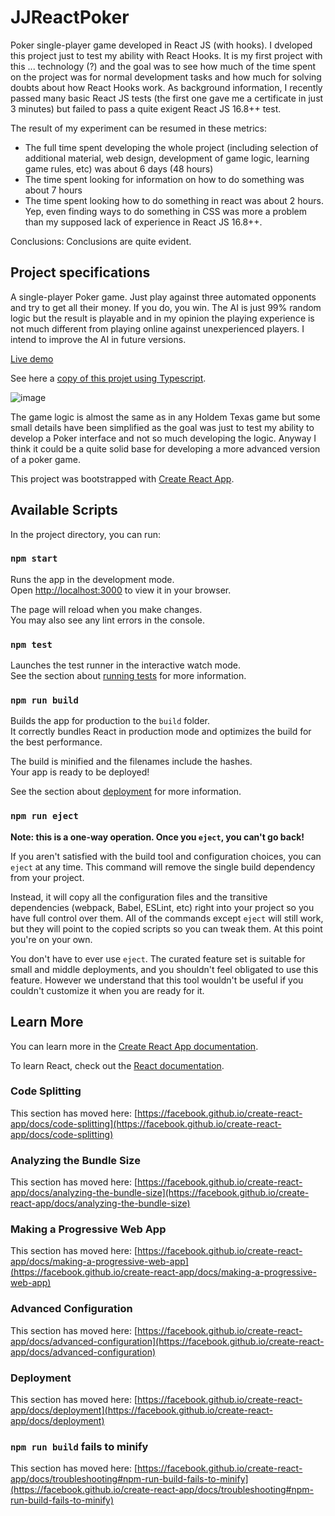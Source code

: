 # JJReactPoker

Poker single-player game developed in React JS (with hooks). I dveloped this project just to test my ability with React Hooks. It is my first project with this ... technology (?) and the goal was to see how much of the time spent on the project was for normal development tasks and how much for solving doubts about how React Hooks work.
As background information, I recently passed many basic React JS tests (the first one gave me a certificate in just 3 minutes) but failed to pass a quite exigent React JS 16.8++ test. 

The result of my experiment can be resumed in these metrics:

- The full time spent developing the whole project (including selection of additional material, web design, development of game logic, learning game rules, etc) was about 6 days (48 hours)
- The time spent looking for information on how to do something was about 7 hours
- The time spent looking how to do something in react was about 2 hours. Yep, even finding ways to do something in CSS was more a problem than my supposed lack of experience in React JS 16.8++.

Conclusions: Conclusions are quite evident.

## Project specifications

A single-player Poker game. Just play against three automated opponents and try to get all their money. If you do, you win.
The AI is just 99% random logic but the result is playable and in my opinion the playing experience is not much different from playing online against unexperienced players. I intend to improve the AI in future versions.

[Live demo](http://tests.oficloud.com/jjpoker/index.html)

See here a [copy of this projet using Typescript](https://github.com/juanjo75es/JJTSReactPoker).

![image](https://user-images.githubusercontent.com/6480846/187090622-62d9f4cc-29a0-4b2a-b9e0-c439bb5cb272.png)


The game logic is almost the same as in any Holdem Texas game but some small details have been simplified as the goal was just to test my ability to develop a Poker interface and not so much developing the logic. Anyway I think it could be a quite solid base for developing a more advanced version of a poker game.

This project was bootstrapped with [Create React App](https://github.com/facebook/create-react-app).

## Available Scripts

In the project directory, you can run:

### `npm start`

Runs the app in the development mode.\
Open [http://localhost:3000](http://localhost:3000) to view it in your browser.

The page will reload when you make changes.\
You may also see any lint errors in the console.

### `npm test`

Launches the test runner in the interactive watch mode.\
See the section about [running tests](https://facebook.github.io/create-react-app/docs/running-tests) for more information.

### `npm run build`

Builds the app for production to the `build` folder.\
It correctly bundles React in production mode and optimizes the build for the best performance.

The build is minified and the filenames include the hashes.\
Your app is ready to be deployed!

See the section about [deployment](https://facebook.github.io/create-react-app/docs/deployment) for more information.

### `npm run eject`

**Note: this is a one-way operation. Once you `eject`, you can't go back!**

If you aren't satisfied with the build tool and configuration choices, you can `eject` at any time. This command will remove the single build dependency from your project.

Instead, it will copy all the configuration files and the transitive dependencies (webpack, Babel, ESLint, etc) right into your project so you have full control over them. All of the commands except `eject` will still work, but they will point to the copied scripts so you can tweak them. At this point you're on your own.

You don't have to ever use `eject`. The curated feature set is suitable for small and middle deployments, and you shouldn't feel obligated to use this feature. However we understand that this tool wouldn't be useful if you couldn't customize it when you are ready for it.

## Learn More

You can learn more in the [Create React App documentation](https://facebook.github.io/create-react-app/docs/getting-started).

To learn React, check out the [React documentation](https://reactjs.org/).

### Code Splitting

This section has moved here: [https://facebook.github.io/create-react-app/docs/code-splitting](https://facebook.github.io/create-react-app/docs/code-splitting)

### Analyzing the Bundle Size

This section has moved here: [https://facebook.github.io/create-react-app/docs/analyzing-the-bundle-size](https://facebook.github.io/create-react-app/docs/analyzing-the-bundle-size)

### Making a Progressive Web App

This section has moved here: [https://facebook.github.io/create-react-app/docs/making-a-progressive-web-app](https://facebook.github.io/create-react-app/docs/making-a-progressive-web-app)

### Advanced Configuration

This section has moved here: [https://facebook.github.io/create-react-app/docs/advanced-configuration](https://facebook.github.io/create-react-app/docs/advanced-configuration)

### Deployment

This section has moved here: [https://facebook.github.io/create-react-app/docs/deployment](https://facebook.github.io/create-react-app/docs/deployment)

### `npm run build` fails to minify

This section has moved here: [https://facebook.github.io/create-react-app/docs/troubleshooting#npm-run-build-fails-to-minify](https://facebook.github.io/create-react-app/docs/troubleshooting#npm-run-build-fails-to-minify)

